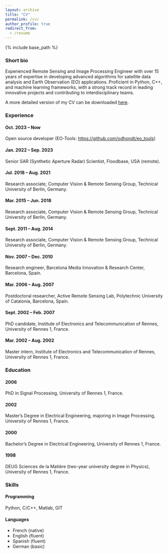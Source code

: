 ```yaml
---
layout: archive
title: "CV"
permalink: /cv/
author_profile: true
redirect_from:
  - /resume
---
```


{% include base_path %}

### Short bio

Experienced Remote Sensing and Image Processing Engineer with over 15 years of expertise in developing advanced algorithms for satellite data analysis and Earth Observation (EO) applications. Proficient in Python, C++, and machine learning frameworks, with a strong track record in leading
innovative projects and contributing to interdisciplinary teams.

A more detailed version of my CV can be downloaded [here](https://odhondt.github.io/files/cv_dhondt_2024.pdf).

### Experience

#### Oct. 2023 – Now 
Open source developer (EO-Tools: <a href="https://github.com/odhondt/eo_tools" target="_blank">https://github.com/odhondt/eo_tools</a>)

#### Jan. 2022 – Sep. 2023 
Senior SAR (Synthetic Aperture Radar) Scientist, Floodbase, USA (remote).

#### Jul. 2018 – Aug. 2021
Research associate, Computer Vision & Remote Sensing Group, Technical University of Berlin, Germany.

#### Mar. 2015 – Jun. 2018
Research associate, Computer Vision & Remote Sensing Group, Technical University of Berlin, Germany.

#### Sept. 2011 – Aug. 2014
Research associate, Computer Vision & Remote Sensing Group, Technical University of Berlin, Germany.

#### Nov. 2007 – Dec. 2010
Research engineer, Barcelona Media Innovation & Research Center, Barcelona, Spain.

#### Mar. 2006 – Aug. 2007
Postdoctoral researcher, Active Remote Sensing Lab, Polytechnic University of Catalonia, Barcelona, Spain.

#### Sept. 2002 – Feb. 2007
PhD candidate, Institute of Electronics and Telecommunication of Rennes, University of Rennes 1, France.

#### Mar. 2002 – Aug. 2002
Master intern, Institute of Electronics and Telecommunication of Rennes, University of Rennes 1, France.

### Education
#### 2006  
PhD in Signal Processing, University of Rennes 1, France.  
#### 2002
Master’s Degree in Electrical Engineering, majoring in Image Processing, University of Rennes 1, France.  
#### 2000  
Bachelor’s Degree in Electrical Engineering, University of Rennes 1, France.  
#### 1998  
DEUG Sciences de la Matière (two-year university degree in Physics), University of Rennes 1, France.  


  
### Skills
#### Programming
Python, C/C++, Matlab, GIT

#### Languages
- French (native)
- English (fluent)
- Spanish (fluent)
- German (basic)

<!-- Talks -->
<!-- ====== -->

  